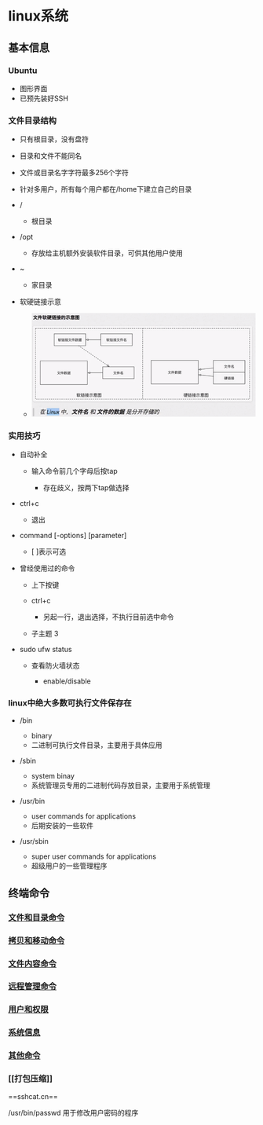 # linux系统

## 基本信息

### Ubuntu

- 图形界面
- 已预先装好SSH

### 文件目录结构

- 只有根目录，没有盘符
- 目录和文件不能同名
- 文件或目录名字字符最多256个字符
- 针对多用户，所有每个用户都在/home下建立自己的目录
- /

  - 根目录

- /opt

	- 存放给主机额外安装软件目录，可供其他用户使用

- ~

	- 家目录

- 软硬链接示意

	- ![](Linux/linux%E7%B3%BB%E7%BB%9F/assets/345111733a75e2e6b9e6a130ab546086f104aa284efe23c518da4517ebe25075.png)

### 实用技巧

- 自动补全

	- 输入命令前几个字母后按tap

		- 存在歧义，按两下tap做选择

- ctrl+c 

	- 退出

- command [-options] [parameter]

	- [ ]表示可选

- 曾经使用过的命令

	- 上下按键
	- ctrl+c

		- 另起一行，退出选择，不执行目前选中命令

	- 子主题 3

- sudo ufw status

	- 查看防火墙状态

		- enable/disable 

### linux中绝大多数可执行文件保存在

- /bin

	- binary
	- 二进制可执行文件目录，主要用于具体应用

- /sbin

	- system binay
	- 系统管理员专用的二进制代码存放目录，主要用于系统管理

- /usr/bin

	- user commands for applications
	- 后期安装的一些软件

- /usr/sbin

	- super user commands for applications
	- 超级用户的一些管理程序

## 终端命令

### [文件和目录命令](%E6%96%87%E4%BB%B6%E5%92%8C%E7%9B%AE%E5%BD%95%E5%91%BD%E4%BB%A4.md)

### [拷贝和移动命令](%E6%8B%B7%E8%B4%9D%E5%92%8C%E7%A7%BB%E5%8A%A8%E5%91%BD%E4%BB%A4.md)

### [文件内容命令](%E6%96%87%E4%BB%B6%E5%86%85%E5%AE%B9%E5%91%BD%E4%BB%A4.md)

### [远程管理命令](%E8%BF%9C%E7%A8%8B%E7%AE%A1%E7%90%86%E5%91%BD%E4%BB%A4.md)

### [用户和权限](%E7%94%A8%E6%88%B7%E5%92%8C%E6%9D%83%E9%99%90.md)

### [系统信息](%E7%B3%BB%E7%BB%9F%E4%BF%A1%E6%81%AF.md)

### [其他命令](%E5%85%B6%E4%BB%96%E5%91%BD%E4%BB%A4.md)

### [[打包压缩]]

==sshcat.cn==

/usr/bin/passwd 用于修改用户密码的程序




